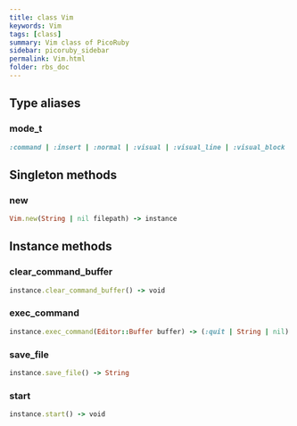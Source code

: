 ```yaml
---
title: class Vim
keywords: Vim
tags: [class]
summary: Vim class of PicoRuby
sidebar: picoruby_sidebar
permalink: Vim.html
folder: rbs_doc
---
```

## Type aliases
### mode_t
```ruby
:command | :insert | :normal | :visual | :visual_line | :visual_block | :cut
```
## Singleton methods
### new

```ruby
Vim.new(String | nil filepath) -> instance
```
## Instance methods
### clear_command_buffer

```ruby
instance.clear_command_buffer() -> void
```
### exec_command

```ruby
instance.exec_command(Editor::Buffer buffer) -> (:quit | String | nil)
```
### save_file

```ruby
instance.save_file() -> String
```
### start

```ruby
instance.start() -> void
```
